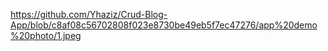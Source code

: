 https://github.com/Yhaziz/Crud-Blog-App/blob/c8af08c56702808f023e8730be49eb5f7ec47276/app%20demo%20photo/1.jpeg
